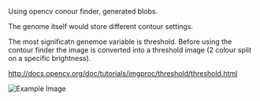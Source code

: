 Using opencv conour finder, generated blobs.

The genome itself would store different contour settings.  

The most significatn genemoe variable is threshold.  Before using the contour finder the image is converted into a threshold image (2 colour split on a specific brightness).  

http://docs.opencv.org/doc/tutorials/imgproc/threshold/threshold.html

![Example Image](http://docs.opencv.org/_images/Threshold_Tutorial_Theory_Example.jpg?raw=true "Example Image")

